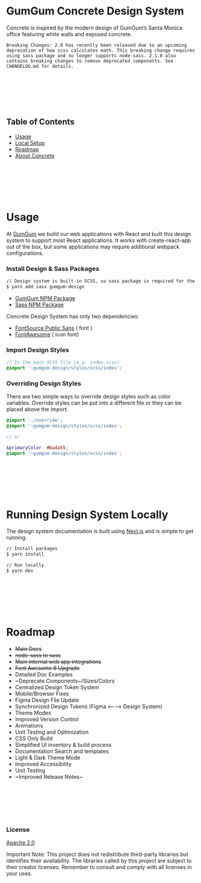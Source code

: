 # GumGum Concrete Design System

Concrete is inspired by the modern design of GumGum’s Santa Monica office featuring white walls and exposed concrete.

`Breaking Changes: 2.0 has recently been released due to an upcoming deprecation of how scss calculates math. This breaking change requires using sass package and no longer supports node-sass. 2.1.0 also contains breaking changes to remove deprecated components. See CHANGELOG.md for details.`

<br>
<br>
<br>
<br>
<br>

## Table of Contents

-   [Usage](#usage)
-   [Local Setup](#running-design-system-locally)
-   [Roadmap](#roadmap)
-   [About Concrete](#about-concrete-design-system)

<br>
<br>
<br>
<br>
<br>

# Usage

At [GumGum](https://gumgum.com/) we build our web applications with React and built this design system to support most React applications. It works with create-react-app out of the box, but some applications may require additional webpack configurations.

### Install Design & Sass Packages

```bash
// Design system is built-in SCSS, so sass package is required for the build process.
$ yarn add sass gumgum-design
```

-   [GumGum NPM Package](https://www.npmjs.com/package/gumgum-design)
-   [Sass NPM Package](https://www.npmjs.com/package/sass)

Concrete Design System has only two dependencies:

-   [FontSource Public Sans](https://www.npmjs.com/package/@fontsource/public-sans) ( font )
-   [FontAwesome](https://www.npmjs.com/package/@fortawesome/fontawesome-free) ( icon font)

### Import Design Styles

```scss
// In the main SCSS file (e.g. index.scss)
@import '~gumgum-design/styles/scss/index';
```

### Overriding Design Styles

There are two simple ways to override design styles such as color variables. Override styles can be put into a different file or they can be placed above the import.

```scss
@import './override';
@import '~gumgum-design/styles/scss/index';

// or

$primaryColor: #bada55;
@import '~gumgum-design/styles/scss/index';
```

<br>
<br>
<br>
<br>
<br>

# Running Design System Locally

The design system documentation is built using [Next.js](https://nextjs.org/) and is simple to get running.

```bash
// Install packages
$ yarn install

// Run locally
$ yarn dev
```

<br>
<br>
<br>
<br>
<br>

# Roadmap

-   ~~Main Docs~~
-   ~~node-sass to sass~~
-   ~~Main internal web app integrations~~
-   ~~Font Awesome 6 Upgrade~~
-   Detailed Doc Examples
-   ~Deprecate Components~/Sizes/Colors
-   Centralized Design Token System
-   Mobile/Browser Fixes
-   Figma Design File Update
-   Synchronized Design Tokens (Figma ⟵⟶ Design System)
-   Theme Modes
-   Improved Version Control
-   Animations
-   Unit Testing and Optimization
-   CSS Only Build
-   Simplified UI inventory & build process
-   Documentation Search and templates
-   Light & Dark Theme Mode
-   Improved Accessibility
-   Unit Testing
-   ~Improved Release Notes~

<br>
<br>
<br>
<br>
<br>

### License

[Apache 2.0](https://www.notion.so/whisten/LICENSE.md)

Important Note: This project does not redistribute third-party libraries but identifies their availability. The libraries called by this project are subject to their creator licenses. Remember to consult and comply with all licenses in your uses.
